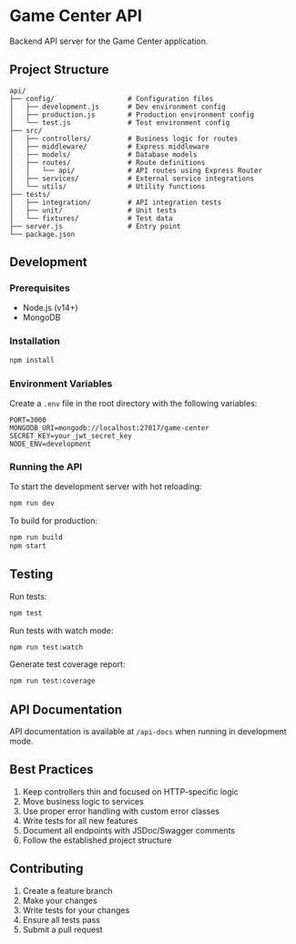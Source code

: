 # Game Center API

Backend API server for the Game Center application.

## Project Structure

```
api/
├── config/                  # Configuration files
│   ├── development.js       # Dev environment config
│   ├── production.js        # Production environment config
│   └── test.js              # Test environment config
├── src/
│   ├── controllers/         # Business logic for routes
│   ├── middleware/          # Express middleware
│   ├── models/              # Database models
│   ├── routes/              # Route definitions
│   │   └── api/             # API routes using Express Router
│   ├── services/            # External service integrations
│   └── utils/               # Utility functions
├── tests/
│   ├── integration/         # API integration tests
│   ├── unit/                # Unit tests
│   └── fixtures/            # Test data
├── server.js                # Entry point
└── package.json
```

## Development

### Prerequisites

- Node.js (v14+)
- MongoDB

### Installation

```bash
npm install
```

### Environment Variables

Create a `.env` file in the root directory with the following variables:

```
PORT=3000
MONGODB_URI=mongodb://localhost:27017/game-center
SECRET_KEY=your_jwt_secret_key
NODE_ENV=development
```

### Running the API

To start the development server with hot reloading:

```bash
npm run dev
```

To build for production:

```bash
npm run build
npm start
```

## Testing

Run tests:

```bash
npm test
```

Run tests with watch mode:

```bash
npm run test:watch
```

Generate test coverage report:

```bash
npm run test:coverage
```

## API Documentation

API documentation is available at `/api-docs` when running in development mode.

## Best Practices

1. Keep controllers thin and focused on HTTP-specific logic
2. Move business logic to services
3. Use proper error handling with custom error classes
4. Write tests for all new features
5. Document all endpoints with JSDoc/Swagger comments
6. Follow the established project structure

## Contributing

1. Create a feature branch
2. Make your changes
3. Write tests for your changes
4. Ensure all tests pass
5. Submit a pull request 